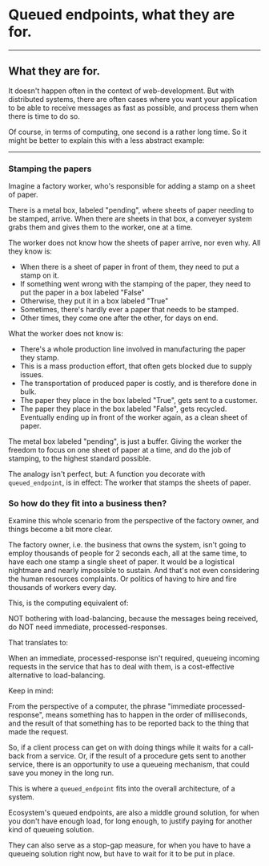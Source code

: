 # Queued endpoints, what they are for.

---
## What they are for.

It doesn't happen often in the context of web-development. But with distributed
systems, there are often cases where you want your application to be able to
receive messages as fast as possible, and process them when there is time to do
so.

Of course, in terms of computing, one second is a rather long time. So it might
be better to explain this with a less abstract example:

---
### Stamping the papers

Imagine a factory worker, who's responsible for adding a stamp on a sheet of paper.

There is a metal box, labeled "pending", where sheets of paper needing to be stamped,
arrive. When there are sheets in that box, a conveyer system grabs them and gives
them to the worker, one at a time.

The worker does not know how the sheets of paper arrive, nor even why. All they
know is:
- When there is a sheet of paper in front of them, they need to put a stamp on it.
- If something went wrong with the stamping of the paper, they need to put the
  paper in a box labeled "False"
- Otherwise, they put it in a box labeled "True"
- Sometimes, there's hardly ever a paper that needs to be stamped.
- Other times, they come one after the other, for days on end.

What the worker does not know is:
- There's a whole production line involved in manufacturing the paper they stamp.
- This is a mass production effort, that often gets blocked due to supply issues.
- The transportation of produced paper is costly, and is therefore done in bulk.
- The paper they place in the box labeled "True", gets sent to a customer.
- The paper they place in the box labeled "False", gets recycled. Eventually
  ending up in front of the worker again, as a clean sheet of paper.

The metal box labeled "pending", is just a buffer. Giving the worker the
freedom to focus on one sheet of paper at a time, and do the job of stamping,
to the highest standard possible.

The analogy isn't perfect, but: A function you decorate with `queued_endpoint`,
is in effect: The worker that stamps the sheets of paper.

### So how do they fit into a business then?
Examine this whole scenario from the perspective of the factory owner,
and things become a bit more clear.

The factory owner, i.e. the business that owns the system, isn't going to employ
thousands of people for 2 seconds each, all at the same time, to have each one
stamp a single sheet of paper. It would be a logistical nightmare and nearly
impossible to sustain. And that's not even considering the human resources
complaints. Or politics of having to hire and fire thousands of workers every
day.

This, is the computing equivalent of:

NOT bothering with load-balancing, because the messages being received, do NOT
need immediate, processed-responses.

That translates to:

When an immediate, processed-response isn't required, queueing incoming requests
in the service that has to deal with them, is a cost-effective alternative to
load-balancing.

Keep in mind:

From the perspective of a computer, the phrase "immediate processed-response",
means something has to happen in the order of milliseconds, and the result of
that something has to be reported back to the thing that made the request.

So, if a client process can get on with doing things while it waits for a
call-back from a service. Or, if the result of a procedure gets sent to another
service, there is an opportunity to use a queueing mechanism, that could save
you money in the long run.

This is where a `queued_endpoint` fits into the overall architecture, of a system.

Ecosystem's queued endpoints, are also a middle ground solution, for when you
don't have enough load, for long enough, to justify paying for another kind of
queueing solution.

They can also serve as a stop-gap measure, for when you have to have a queueing
solution right now, but have to wait for it to be put in place.
